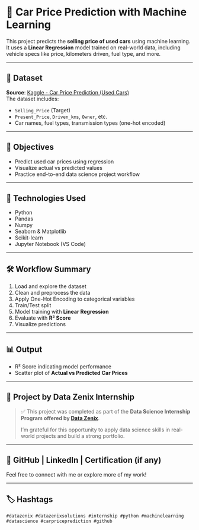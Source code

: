# 🚗 Car Price Prediction with Machine Learning

This project predicts the **selling price of used cars** using machine learning. It uses a **Linear Regression** model trained on real-world data, including vehicle specs like price, kilometers driven, fuel type, and more.

---

## 📁 Dataset

**Source**: [Kaggle - Car Price Prediction (Used Cars)](https://www.kaggle.com/datasets/vijayaadithyanvg/car-price-predictionused-cars)  
The dataset includes:
- `Selling_Price` (Target)
- `Present_Price`, `Driven_kms`, `Owner`, etc.
- Car names, fuel types, transmission types (one-hot encoded)

---

## 🎯 Objectives

- Predict used car prices using regression
- Visualize actual vs predicted values
- Practice end-to-end data science project workflow

---

## 🧠 Technologies Used

- Python
- Pandas
- Numpy
- Seaborn & Matplotlib
- Scikit-learn
- Jupyter Notebook (VS Code)

---

## 🛠️ Workflow Summary

1. Load and explore the dataset
2. Clean and preprocess the data
3. Apply One-Hot Encoding to categorical variables
4. Train/Test split
5. Model training with **Linear Regression**
6. Evaluate with **R² Score**
7. Visualize predictions

---

## 📊 Output

- R² Score indicating model performance  
- Scatter plot of **Actual vs Predicted Car Prices**

---

## 🙌 Project by Data Zenix Internship

> ✅ This project was completed as part of the **Data Science Internship Program offered by 
[Data Zenix](www.datazenix.site)**.  
>  
> I’m grateful for this opportunity to apply data science skills in real-world projects and build a strong portfolio.

---

## 🔗 GitHub | LinkedIn | Certification (if any)

Feel free to connect with me or explore more of my work!

---

## 🏷️ Hashtags

`#datazenix #datazenixsolutions #internship #python #machinelearning #datascience #carpriceprediction #github`

